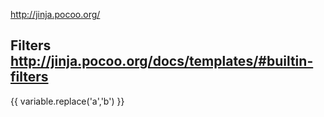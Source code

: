 http://jinja.pocoo.org/

## Filters http://jinja.pocoo.org/docs/templates/#builtin-filters

{{ variable.replace('a','b') }}
